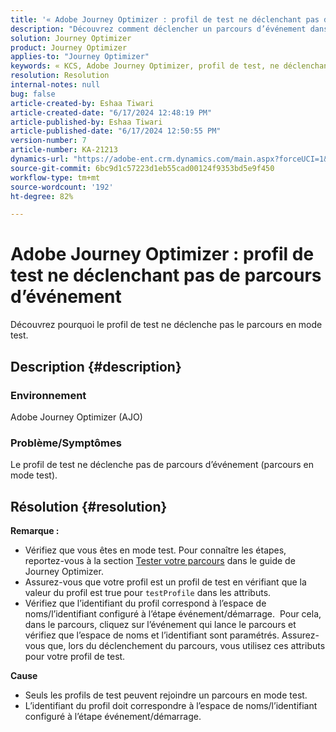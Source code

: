 ```yaml
---
title: '« Adobe Journey Optimizer : profil de test ne déclenchant pas de parcours d’événement »'
description: "Découvrez comment déclencher un parcours d’événement dans Adobe Journey Optimizer."
solution: Journey Optimizer
product: Journey Optimizer
applies-to: "Journey Optimizer"
keywords: « KCS, Adobe Journey Optimizer, profil de test, ne déclenchant pas de parcours d’événement, AJO »
resolution: Resolution
internal-notes: null
bug: false
article-created-by: Eshaa Tiwari
article-created-date: "6/17/2024 12:48:19 PM"
article-published-by: Eshaa Tiwari
article-published-date: "6/17/2024 12:50:55 PM"
version-number: 7
article-number: KA-21213
dynamics-url: "https://adobe-ent.crm.dynamics.com/main.aspx?forceUCI=1&pagetype=entityrecord&etn=knowledgearticle&id=eb870bdd-a72c-ef11-840a-6045bd029b18"
source-git-commit: 6bc9d1c57223d1eb55cad00124f9353bd5e9f450
workflow-type: tm+mt
source-wordcount: '192'
ht-degree: 82%

---
```


# Adobe Journey Optimizer : profil de test ne déclenchant pas de parcours d’événement


Découvrez pourquoi le profil de test ne déclenche pas le parcours en mode test.

## Description {#description}


### <b>Environnement</b>

Adobe Journey Optimizer (AJO)

### <b>Problème/Symptômes</b>

Le profil de test ne déclenche pas de parcours d’événement (parcours en mode test).


## Résolution {#resolution}

<b>Remarque :</b>
- Vérifiez que vous êtes en mode test. Pour connaître les étapes, reportez-vous à la section [Tester votre parcours](https://experienceleague.adobe.com/docs/journey-optimizer/using/orchestrate-journeys/create-journey/testing-the-journey.html?lang=fr) dans le guide de Journey Optimizer.
- Assurez-vous que votre profil est un profil de test en vérifiant que la valeur du profil est true pour `testProfile` dans les attributs.
- Vérifiez que l’identifiant du profil correspond à l’espace de noms/l’identifiant configuré à l’étape événement/démarrage.  Pour cela, dans le parcours, cliquez sur l’événement qui lance le parcours et vérifiez que l’espace de noms et l’identifiant sont paramétrés. Assurez-vous que, lors du déclenchement du parcours, vous utilisez ces attributs pour votre profil de test.

<b>Cause</b>
- Seuls les profils de test peuvent rejoindre un parcours en mode test.
- L’identifiant du profil doit correspondre à l’espace de noms/l’identifiant configuré à l’étape événement/démarrage.

